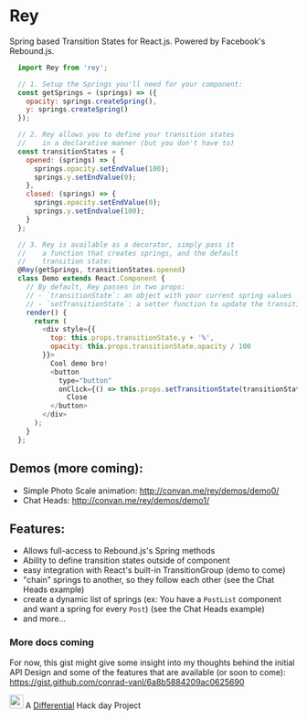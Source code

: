 # Rey

Spring based Transition States for React.js. Powered by Facebook's Rebound.js.

``` javascript
  import Rey from 'rey';

  // 1. Setup the Springs you'll need for your component:
  const getSprings = (springs) => ({
    opacity: springs.createSpring(),
    y: springs.createSpring()
  });

  // 2. Rey allows you to define your transition states
  //    in a declarative manner (but you don't have to)
  const transitionStates = {
    opened: (springs) => {
      springs.opacity.setEndValue(100);
      springs.y.setEndValue(0);
    },
    closed: (springs) => {
      springs.opacity.setEndValue(0);
      springs.y.setEndvalue(100);
    }
  };

  // 3. Rey is available as a decorator, simply pass it
  //    a function that creates springs, and the default
  //    transition state:
  @Rey(getSprings, transitionStates.opened)
  class Demo extends React.Component {
    // By default, Rey passes in two props:
    // - `transitionState`: an object with your current spring values
    // - `setTransitionState`: a setter function to update the transition state
    render() {
      return (
        <div style={{
          top: this.props.transitionState.y + '%',
          opacity: this.props.transitionState.opacity / 100
        }}>
          Cool demo bro!
          <button
            type="button"
            onClick={() => this.props.setTransitionState(transitionStates.closed)}>
              Close
          </button>
        </div>
      );
    }
  };
```

## Demos (more coming):

- Simple Photo Scale animation: http://convan.me/rey/demos/demo0/
- Chat Heads: http://convan.me/rey/demos/demo1/

## Features:

- Allows full-access to Rebound.js's Spring methods
- Ability to define transition states outside of component
- easy integration with React's built-in TransitionGroup (demo to come)
- "chain" springs to another, so they follow each other (see the Chat Heads example)
- create a dynamic list of springs (ex: You have a `PostList` component and want a spring for every `Post`) (see the Chat Heads example)
- and more...

### More docs coming

For now, this gist might give some insight into my thoughts behind the initial API Design and some of the features that are available (or soon to come): https://gist.github.com/conrad-vanl/6a8b5884209ac0625690

<a href="http://differential.com"><img src="http://differential.com/images/logo.svg" width="24"></a> A <a href="http://differential.com">Differential<a/> Hack day Project
